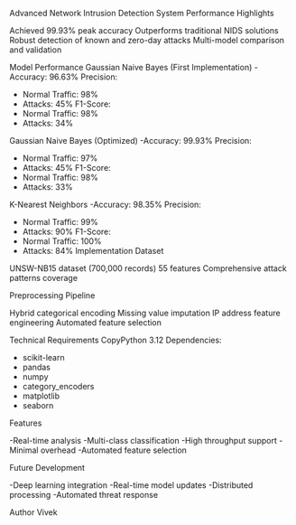 Advanced Network Intrusion Detection System
Performance Highlights

Achieved 99.93% peak accuracy
Outperforms traditional NIDS solutions
Robust detection of known and zero-day attacks
Multi-model comparison and validation

Model Performance
Gaussian Naive Bayes (First Implementation)
-Accuracy: 96.63%
Precision:
- Normal Traffic: 98%
- Attacks: 45%
F1-Score:
- Normal Traffic: 98%
- Attacks: 34%
  
Gaussian Naive Bayes (Optimized)
-Accuracy: 99.93%
Precision:
- Normal Traffic: 97%
- Attacks: 45%
F1-Score:
- Normal Traffic: 98%
- Attacks: 33%
  
K-Nearest Neighbors
-Accuracy: 98.35%
Precision:
- Normal Traffic: 99%
- Attacks: 90%
F1-Score:
- Normal Traffic: 100%
- Attacks: 84%
Implementation
Dataset

UNSW-NB15 dataset (700,000 records)
55 features
Comprehensive attack patterns coverage

Preprocessing Pipeline

Hybrid categorical encoding
Missing value imputation
IP address feature engineering
Automated feature selection

Technical Requirements
CopyPython 3.12
Dependencies:
- scikit-learn
- pandas
- numpy
- category_encoders
- matplotlib
- seaborn

Features

-Real-time analysis
-Multi-class classification
-High throughput support
-Minimal overhead
-Automated feature selection

Future Development

-Deep learning integration
-Real-time model updates
-Distributed processing
-Automated threat response

Author
Vivek
